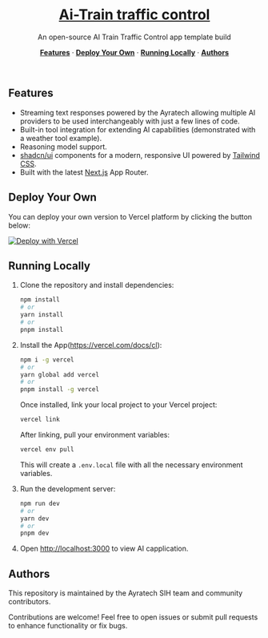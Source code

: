 <a href="https://ai-train-traffic-control.app">
  <h1 align="center">Ai-Train traffic control </h1>
</a>

<p align="center">
  An open-source AI Train Traffic Control app template build
</p>

<p align="center">
  <a href="#features"><strong>Features</strong></a> ·
  <a href="#deploy-your-own"><strong>Deploy Your Own</strong></a> ·
  <a href="#running-locally"><strong>Running Locally</strong></a> ·
  <a href="#authors"><strong>Authors</strong></a>
</p>
<br/>

## Features

- Streaming text responses powered by the Ayratech allowing multiple AI providers to be used interchangeably with just a few lines of code.
- Built-in tool integration for extending AI capabilities (demonstrated with a weather tool example).
- Reasoning model support.
- [shadcn/ui](https://ui.shadcn.com/) components for a modern, responsive UI powered by [Tailwind CSS](https://tailwindcss.com).
- Built with the latest [Next.js](https://nextjs.org) App Router.

## Deploy Your Own

You can deploy your own version to Vercel platform by clicking the button below:

[![Deploy with Vercel](https://vercel.com/button)](https://vercel.com/new/clone?project-name=Vercel+x+xAI+Chatbot&repository-name=ai-sdk-starter-xai&repository-url=https%3A%2F%2Fgithub.com%2Fvercel-labs%2Fai-sdk-starter-xai&demo-title=Vercel+x+xAI+Chatbot&demo-url=https%3A%2F%2Fai-sdk-starter-xai.labs.vercel.dev%2F&demo-description=A+simple+chatbot+application+built+with+Next.js+that+uses+xAI+via+the+AI+SDK+and+the+Vercel+Marketplace&products=[{%22type%22:%22integration%22,%22protocol%22:%22ai%22,%22productSlug%22:%22grok%22,%22integrationSlug%22:%22xai%22}])

## Running Locally

1. Clone the repository and install dependencies:

   ```bash
   npm install
   # or
   yarn install
   # or
   pnpm install
   ```

2. Install the App(https://vercel.com/docs/cl):

   ```bash
   npm i -g vercel
   # or
   yarn global add vercel
   # or
   pnpm install -g vercel
   ```

   Once installed, link your local project to your Vercel project:

   ```bash
   vercel link
   ```

   After linking, pull your environment variables:

   ```bash
   vercel env pull
   ```

   This will create a `.env.local` file with all the necessary environment variables.

3. Run the development server:

   ```bash
   npm run dev
   # or
   yarn dev
   # or
   pnpm dev
   ```

4. Open [http://localhost:3000](http://localhost:3000) to view  AI capplication.

## Authors

This repository is maintained by the Ayratech SIH team and community contributors.

Contributions are welcome! Feel free to open issues or submit pull requests to enhance functionality or fix bugs.
